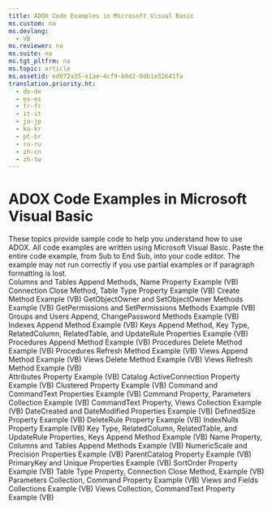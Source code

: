 ```yaml
---
title: ADOX Code Examples in Microsoft Visual Basic
ms.custom: na
ms.devlang: 
  - VB
ms.reviewer: na
ms.suite: na
ms.tgt_pltfrm: na
ms.topic: article
ms.assetid: ed072a35-e1ae-4cf9-b8d2-0db1e32641fa
translation.priority.ht: 
  - de-de
  - es-es
  - fr-fr
  - it-it
  - ja-jp
  - ko-kr
  - pt-br
  - ru-ru
  - zh-cn
  - zh-tw
---
```

# ADOX Code Examples in Microsoft Visual Basic
<?xml version="1.0" encoding="utf-8"?>
<developerReferenceWithoutSyntaxDocument xmlns="http://ddue.schemas.microsoft.com/authoring/2003/5" xmlns:xlink="http://www.w3.org/1999/xlink" xmlns:xsi="http://www.w3.org/2001/XMLSchema-instance" xsi:schemaLocation="http://ddue.schemas.microsoft.com/authoring/2003/5 http://dduestorage.blob.core.windows.net/ddueschema/developer.xsd">
  <introduction>
    <para>These topics provide sample code to help you understand how to use ADOX. All code examples are written using Microsoft Visual Basic.</para>
    <alert class="note">
      <para>Paste the entire code example, from Sub to End Sub, into your code editor. The example may not run correctly if you use partial examples or if paragraph formatting is lost.</para>
    </alert>
  </introduction>
  <section>
    <title>Methods</title>
    <content>
      <list class="bullet">
        <listItem>
          <para>
            <legacyLink xlink:href="678e5546-df5d-4cd0-bfe9-6cf13cb385c0">Columns and Tables Append Methods, Name Property Example (VB)</legacyLink>
          </para>
        </listItem>
        <listItem>
          <para>
            <legacyLink xlink:href="f88e7a3b-19ed-46e2-b2ce-3b611d9b8166">Connection Close Method, Table Type Property Example (VB)</legacyLink>
          </para>
        </listItem>
        <listItem>
          <para>
            <legacyLink xlink:href="d7ea0244-596a-404e-8f30-71cadab8d8fc">Create Method Example (VB)</legacyLink>
          </para>
        </listItem>
        <listItem>
          <para>
            <legacyLink xlink:href="e44ec3d4-42ae-447d-aaed-bdea53cb0cca">GetObjectOwner and SetObjectOwner Methods Example (VB)</legacyLink>
          </para>
        </listItem>
        <listItem>
          <para>
            <legacyLink xlink:href="aa366d98-8c7a-4189-bdd8-1d663b243d33">GetPermissions and SetPermissions Methods Example (VB)</legacyLink>
          </para>
        </listItem>
        <listItem>
          <para>
            <legacyLink xlink:href="c9426757-9cdd-4a95-b506-d3d011569109">Groups and Users Append, ChangePassword Methods Example (VB)</legacyLink>
          </para>
        </listItem>
        <listItem>
          <para>
            <legacyLink xlink:href="50f87e27-1bf9-427c-9b1d-704a672434d2">Indexes Append Method Example (VB)</legacyLink>
          </para>
        </listItem>
        <listItem>
          <para>
            <legacyLink xlink:href="13b5b1c3-6af6-439e-bb65-976578ba6bc2">Keys Append Method, Key Type, RelatedColumn, RelatedTable, and UpdateRule Properties Example (VB)</legacyLink>
          </para>
        </listItem>
        <listItem>
          <para>
            <legacyLink xlink:href="ce83b966-474b-4f57-8eb9-370996dfc5c0">Procedures Append Method Example (VB)</legacyLink>
          </para>
        </listItem>
        <listItem>
          <para>
            <legacyLink xlink:href="94f1ac93-e778-4a40-a85e-94bce5316ac7">Procedures Delete Method Example (VB)</legacyLink>
          </para>
        </listItem>
        <listItem>
          <para>
            <legacyLink xlink:href="499679bd-287b-487d-bdfb-3803abffec1c">Procedures Refresh Method Example (VB)</legacyLink>
          </para>
        </listItem>
        <listItem>
          <para>
            <legacyLink xlink:href="b5b4c082-ac29-4f49-a8b8-e21b554c9b0d">Views Append Method Example (VB)</legacyLink>
          </para>
        </listItem>
        <listItem>
          <para>
            <legacyLink xlink:href="17df2a83-4166-4df8-8c17-0a33aaac8582">Views Delete Method Example (VB)</legacyLink>
          </para>
        </listItem>
        <listItem>
          <para>
            <legacyLink xlink:href="cdad2d66-6ade-40dc-9e74-e40cfa9bc127">Views Refresh Method Example (VB)</legacyLink>
          </para>
        </listItem>
      </list>
    </content>
  </section>
  <section>
    <title>Properties</title>
    <content>
      <list class="bullet">
        <listItem>
          <para>
            <legacyLink xlink:href="c0ed8195-09af-42c8-99c7-038ecc8a5c9f">Attributes Property Example (VB)</legacyLink>
          </para>
        </listItem>
        <listItem>
          <para>
            <legacyLink xlink:href="bb3274b1-764d-43a7-a49f-ef55680ecd26">Catalog ActiveConnection Property Example (VB)</legacyLink>
          </para>
        </listItem>
        <listItem>
          <para>
            <legacyLink xlink:href="1cd30769-c8af-43e7-be27-12ed0434daa1">Clustered Property Example (VB)</legacyLink>
          </para>
        </listItem>
        <listItem>
          <para>
            <legacyLink xlink:href="413263a8-05c0-4404-929d-69f82b987ba3">Command and CommandText Properties Example (VB)</legacyLink>
          </para>
        </listItem>
        <listItem>
          <para>
            <legacyLink xlink:href="7df1089e-69b7-476e-9244-19947c087351">Command Property, Parameters Collection Example (VB)</legacyLink>
          </para>
        </listItem>
        <listItem>
          <para>
            <legacyLink xlink:href="a05a0190-352d-44ff-9488-0c94e9fb656e">CommandText Property, Views Collection Example (VB)</legacyLink>
          </para>
        </listItem>
        <listItem>
          <para>
            <legacyLink xlink:href="d608ea35-6e68-402f-8184-a5041e408678">DateCreated and DateModified Properties Example (VB)</legacyLink>
          </para>
        </listItem>
        <listItem>
          <para>
            <legacyLink xlink:href="4dda2239-7ab5-4729-9c63-eb530803f7d9">DefinedSize Property Example (VB)</legacyLink>
          </para>
        </listItem>
        <listItem>
          <para>
            <legacyLink xlink:href="9ba00118-a80d-4a6d-a7d6-4f5492fb7ded">DeleteRule Property Example (VB)</legacyLink>
          </para>
        </listItem>
        <listItem>
          <para>
            <legacyLink xlink:href="45204669-32c0-4690-aab9-ddf0fd71ae48">IndexNulls Property Example (VB)</legacyLink>
          </para>
        </listItem>
        <listItem>
          <para>
            <legacyLink xlink:href="13b5b1c3-6af6-439e-bb65-976578ba6bc2">Key Type, RelatedColumn, RelatedTable, and UpdateRule Properties, Keys Append Method Example (VB)</legacyLink>
          </para>
        </listItem>
        <listItem>
          <para>
            <legacyLink xlink:href="678e5546-df5d-4cd0-bfe9-6cf13cb385c0">Name Property, Columns and Tables Append Methods Example (VB)</legacyLink>
          </para>
        </listItem>
        <listItem>
          <para>
            <legacyLink xlink:href="ea2ec614-34c8-41b7-8ebd-063798bd56b4">NumericScale and Precision Properties Example (VB)</legacyLink>
          </para>
        </listItem>
        <listItem>
          <para>
            <legacyLink xlink:href="448bc850-7584-4c5f-89f3-5f4fee88b259">ParentCatalog Property Example (VB)</legacyLink>
          </para>
        </listItem>
        <listItem>
          <para>
            <legacyLink xlink:href="f536acac-06ea-4b39-bfba-ee9902b01615">PrimaryKey and Unique Properties Example (VB)</legacyLink>
          </para>
        </listItem>
        <listItem>
          <para>
            <legacyLink xlink:href="d9502254-d89b-4bcb-94f1-6418f89e7f30">SortOrder Property Example (VB)</legacyLink>
          </para>
        </listItem>
        <listItem>
          <para>
            <legacyLink xlink:href="f88e7a3b-19ed-46e2-b2ce-3b611d9b8166">Table Type Property, Connection Close Method, Example (VB)</legacyLink>
          </para>
        </listItem>
      </list>
    </content>
  </section>
  <section>
    <title>Collections</title>
    <content>
      <list class="bullet">
        <listItem>
          <para>
            <legacyLink xlink:href="7df1089e-69b7-476e-9244-19947c087351">Parameters Collection, Command Property Example (VB)</legacyLink>
          </para>
        </listItem>
        <listItem>
          <para>
            <legacyLink xlink:href="d8304849-3f80-4cf3-9425-529d2a8ebedd">Views and Fields Collections Example (VB)</legacyLink>
          </para>
        </listItem>
        <listItem>
          <para>
            <legacyLink xlink:href="a05a0190-352d-44ff-9488-0c94e9fb656e">Views Collection, CommandText Property Example (VB)</legacyLink>
          </para>
        </listItem>
      </list>
    </content>
  </section>
  <relatedTopics />
</developerReferenceWithoutSyntaxDocument>